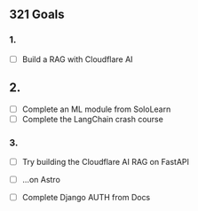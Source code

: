 ## 321 Goals

### 1.
- [ ] Build a RAG with Cloudflare AI

## 2.
- [ ] Complete an ML module from SoloLearn
- [ ] Complete the LangChain crash course

### 3.
- [ ] Try building the Cloudflare AI RAG on FastAPI
- [ ] ...on Astro
- [ ] Complete Django AUTH from Docs

